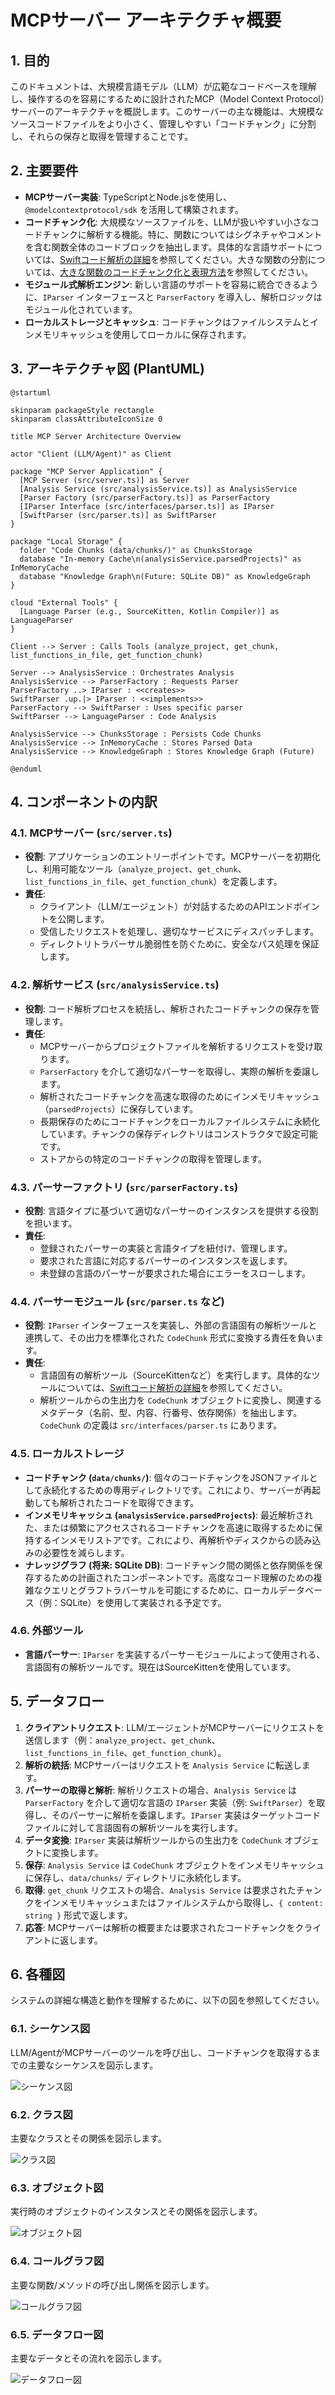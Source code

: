 # MCPサーバー アーキテクチャ概要

## 1. 目的

このドキュメントは、大規模言語モデル（LLM）が広範なコードベースを理解し、操作するのを容易にするために設計されたMCP（Model Context Protocol）サーバーのアーキテクチャを概説します。このサーバーの主な機能は、大規模なソースコードファイルをより小さく、管理しやすい「コードチャンク」に分割し、それらの保存と取得を管理することです。

## 2. 主要要件

- **MCPサーバー実装**: TypeScriptとNode.jsを使用し、`@modelcontextprotocol/sdk` を活用して構築されます。
- **コードチャンク化**: 大規模なソースファイルを、LLMが扱いやすい小さなコードチャンクに解析する機能。特に、関数についてはシグネチャやコメントを含む関数全体のコードブロックを抽出します。具体的な言語サポートについては、[Swiftコード解析の詳細](swift_parsing_details.md)を参照してください。大きな関数の分割については、[大きな関数のコードチャンク化と表現方法](large_function_chunking.md)を参照してください。
- **モジュール式解析エンジン**: 新しい言語のサポートを容易に統合できるように、`IParser` インターフェースと `ParserFactory` を導入し、解析ロジックはモジュール化されています。
- **ローカルストレージとキャッシュ**: コードチャンクはファイルシステムとインメモリキャッシュを使用してローカルに保存されます。

## 3. アーキテクチャ図 (PlantUML)

```plantuml
@startuml

skinparam packageStyle rectangle
skinparam classAttributeIconSize 0

title MCP Server Architecture Overview

actor "Client (LLM/Agent)" as Client

package "MCP Server Application" {
  [MCP Server (src/server.ts)] as Server
  [Analysis Service (src/analysisService.ts)] as AnalysisService
  [Parser Factory (src/parserFactory.ts)] as ParserFactory
  [IParser Interface (src/interfaces/parser.ts)] as IParser
  [SwiftParser (src/parser.ts)] as SwiftParser
}

package "Local Storage" {
  folder "Code Chunks (data/chunks/)" as ChunksStorage
  database "In-memory Cache\n(analysisService.parsedProjects)" as InMemoryCache
  database "Knowledge Graph\n(Future: SQLite DB)" as KnowledgeGraph
}

cloud "External Tools" {
  [Language Parser (e.g., SourceKitten, Kotlin Compiler)] as LanguageParser
}

Client --> Server : Calls Tools (analyze_project, get_chunk, list_functions_in_file, get_function_chunk)

Server --> AnalysisService : Orchestrates Analysis
AnalysisService --> ParserFactory : Requests Parser
ParserFactory ..> IParser : <<creates>>
SwiftParser .up.|> IParser : <<implements>>
ParserFactory --> SwiftParser : Uses specific parser
SwiftParser --> LanguageParser : Code Analysis

AnalysisService --> ChunksStorage : Persists Code Chunks
AnalysisService --> InMemoryCache : Stores Parsed Data
AnalysisService --> KnowledgeGraph : Stores Knowledge Graph (Future)

@enduml
```

## 4. コンポーネントの内訳

### 4.1. MCPサーバー (`src/server.ts`)

- **役割**: アプリケーションのエントリーポイントです。MCPサーバーを初期化し、利用可能なツール（`analyze_project`、`get_chunk`、`list_functions_in_file`、`get_function_chunk`）を定義します。
- **責任**:
  - クライアント（LLM/エージェント）が対話するためのAPIエンドポイントを公開します。
  - 受信したリクエストを処理し、適切なサービスにディスパッチします。
  - ディレクトリトラバーサル脆弱性を防ぐために、安全なパス処理を保証します。

### 4.2. 解析サービス (`src/analysisService.ts`)

- **役割**: コード解析プロセスを統括し、解析されたコードチャンクの保存を管理します。
- **責任**:
  - MCPサーバーからプロジェクトファイルを解析するリクエストを受け取ります。
  - `ParserFactory` を介して適切なパーサーを取得し、実際の解析を委譲します。
  - 解析されたコードチャンクを高速な取得のためにインメモリキャッシュ（`parsedProjects`）に保存しています。
  - 長期保存のためにコードチャンクをローカルファイルシステムに永続化しています。チャンクの保存ディレクトリはコンストラクタで設定可能です。
  - ストアからの特定のコードチャンクの取得を管理します。

### 4.3. パーサーファクトリ (`src/parserFactory.ts`)

- **役割**: 言語タイプに基づいて適切なパーサーのインスタンスを提供する役割を担います。
- **責任**:
  - 登録されたパーサーの実装と言語タイプを紐付け、管理します。
  - 要求された言語に対応するパーサーのインスタンスを返します。
  - 未登録の言語のパーサーが要求された場合にエラーをスローします。

### 4.4. パーサーモジュール (`src/parser.ts` など)

- **役割**: `IParser` インターフェースを実装し、外部の言語固有の解析ツールと連携して、その出力を標準化された `CodeChunk` 形式に変換する責任を負います。
- **責任**:
  - 言語固有の解析ツール（SourceKittenなど）を実行します。具体的なツールについては、[Swiftコード解析の詳細](swift_parsing_details.md)を参照してください。
  - 解析ツールからの生出力を `CodeChunk` オブジェクトに変換し、関連するメタデータ（名前、型、内容、行番号、依存関係）を抽出します。`CodeChunk` の定義は `src/interfaces/parser.ts` にあります。

### 4.5. ローカルストレージ

- **コードチャンク (`data/chunks/`)**: 個々のコードチャンクをJSONファイルとして永続化するための専用ディレクトリです。これにより、サーバーが再起動しても解析されたコードを取得できます。
- **インメモリキャッシュ (`analysisService.parsedProjects`)**: 最近解析された、または頻繁にアクセスされるコードチャンクを高速に取得するために保持するインメモリストアです。これにより、再解析やディスクからの読み込みの必要性を減らします。
- **ナレッジグラフ (将来: SQLite DB)**: コードチャンク間の関係と依存関係を保存するための計画されたコンポーネントです。高度なコード理解のための複雑なクエリとグラフトラバーサルを可能にするために、ローカルデータベース（例：SQLite）を使用して実装される予定です。

### 4.6. 外部ツール

- **言語パーサー**: `IParser` を実装するパーサーモジュールによって使用される、言語固有の解析ツールです。現在はSourceKittenを使用しています。

## 5. データフロー

1.  **クライアントリクエスト**: LLM/エージェントがMCPサーバーにリクエストを送信します（例：`analyze_project`、`get_chunk`、`list_functions_in_file`、`get_function_chunk`）。
2.  **解析の統括**: MCPサーバーはリクエストを `Analysis Service` に転送します。
3.  **パーサーの取得と解析**: 解析リクエストの場合、`Analysis Service` は `ParserFactory` を介して適切な言語の `IParser` 実装（例: `SwiftParser`）を取得し、そのパーサーに解析を委譲します。`IParser` 実装はターゲットコードファイルに対して言語固有の解析ツールを実行します。
4.  **データ変換**: `IParser` 実装は解析ツールからの生出力を `CodeChunk` オブジェクトに変換します。
5.  **保存**: `Analysis Service` は `CodeChunk` オブジェクトをインメモリキャッシュに保存し、`data/chunks/` ディレクトリに永続化します。
6.  **取得**: `get_chunk` リクエストの場合、`Analysis Service` は要求されたチャンクをインメモリキャッシュまたはファイルシステムから取得し、`{ content: string }` 形式で返します。
7.  **応答**: MCPサーバーは解析の概要または要求されたコードチャンクをクライアントに返します。

## 6. 各種図

システムの詳細な構造と動作を理解するために、以下の図を参照してください。

### 6.1. シーケンス図

LLM/AgentがMCPサーバーのツールを呼び出し、コードチャンクを取得するまでの主要なシーケンスを図示します。

![シーケンス図](diagrams/sequence_diagram.svg)

### 6.2. クラス図

主要なクラスとその関係を図示します。

![クラス図](diagrams/class_diagram.svg)

### 6.3. オブジェクト図

実行時のオブジェクトのインスタンスとその関係を図示します。

![オブジェクト図](diagrams/object_diagram.svg)

### 6.4. コールグラフ図

主要な関数/メソッドの呼び出し関係を図示します。

![コールグラフ図](diagrams/call_graph_diagram.svg)

### 6.5. データフロー図

主要なデータとその流れを図示します。

![データフロー図](diagrams/data_flow_diagram.svg)

```

```
